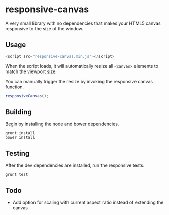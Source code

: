 responsive-canvas
=================
A very small library with no dependencies that makes your HTML5 canvas responsive to the size of the window.

Usage
---
```javascript
<script src="responsive-canvas.min.js"></script>
```

When the script loads, it will automatically resize all `<canvas>` elements to match the viewport size.

You can manually trigger the resize by invoking the responsive canvas function.

```javascript
responsiveCanvas();
```

Building
---
Begin by installing the node and bower dependencies.
```
grunt install
bower install
```

Testing
---
After the dev dependencies are installed, run the responsive tests.
```
grunt test
```

Todo
---
- Add option for scaling with current aspect ratio instead of extending the canvas